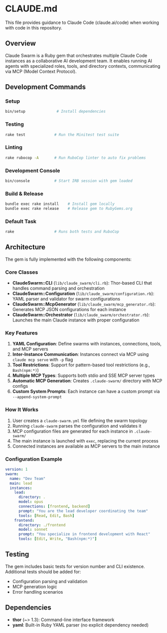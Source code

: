 # CLAUDE.md

This file provides guidance to Claude Code (claude.ai/code) when working with code in this repository.

## Overview

Claude Swarm is a Ruby gem that orchestrates multiple Claude Code instances as a collaborative AI development team. It enables running AI agents with specialized roles, tools, and directory contexts, communicating via MCP (Model Context Protocol).

## Development Commands

### Setup
```bash
bin/setup              # Install dependencies
```

### Testing
```bash
rake test             # Run the Minitest test suite
```

### Linting
```bash
rake rubocop -A       # Run RuboCop linter to auto fix problems
```

### Development Console
```bash
bin/console           # Start IRB session with gem loaded
```

### Build & Release
```bash
bundle exec rake install    # Install gem locally
bundle exec rake release    # Release gem to RubyGems.org
```

### Default Task
```bash
rake                  # Runs both tests and RuboCop
```

## Architecture

The gem is fully implemented with the following components:

### Core Classes

- **ClaudeSwarm::CLI** (`lib/claude_swarm/cli.rb`): Thor-based CLI that handles command parsing and orchestration
- **ClaudeSwarm::Configuration** (`lib/claude_swarm/configuration.rb`): YAML parser and validator for swarm configurations
- **ClaudeSwarm::McpGenerator** (`lib/claude_swarm/mcp_generator.rb`): Generates MCP JSON configurations for each instance
- **ClaudeSwarm::Orchestrator** (`lib/claude_swarm/orchestrator.rb`): Launches the main Claude instance with proper configuration

### Key Features

1. **YAML Configuration**: Define swarms with instances, connections, tools, and MCP servers
2. **Inter-Instance Communication**: Instances connect via MCP using `claude mcp serve` with `-p` flag
3. **Tool Restrictions**: Support for pattern-based tool restrictions (e.g., `Bash(npm:*)`)
4. **Multiple MCP Types**: Supports both stdio and SSE MCP server types
5. **Automatic MCP Generation**: Creates `.claude-swarm/` directory with MCP configs
6. **Custom System Prompts**: Each instance can have a custom prompt via `--append-system-prompt`

### How It Works

1. User creates a `claude-swarm.yml` file defining the swarm topology
2. Running `claude-swarm` parses the configuration and validates it
3. MCP configuration files are generated for each instance in `.claude-swarm/`
4. The main instance is launched with `exec`, replacing the current process
5. Connected instances are available as MCP servers to the main instance

### Configuration Example

```yaml
version: 1
swarm:
  name: "Dev Team"
  main: lead
  instances:
    lead:
      directory: .
      model: opus
      connections: [frontend, backend]
      prompt: "You are the lead developer coordinating the team"
      tools: [Read, Edit, Bash]
    frontend:
      directory: ./frontend
      model: sonnet
      prompt: "You specialize in frontend development with React"
      tools: [Edit, Write, "Bash(npm:*)"]
```

## Testing

The gem includes basic tests for version number and CLI existence. Additional tests should be added for:
- Configuration parsing and validation
- MCP generation logic
- Error handling scenarios

## Dependencies

- **thor** (~> 1.3): Command-line interface framework
- **yaml**: Built-in Ruby YAML parser (no explicit dependency needed)
